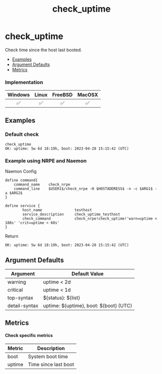 ﻿---
title: check_uptime
---

# check_uptime

Check time since the host last booted.

- [Examples](#examples)
- [Argument Defaults](#argument-defaults)
- [Metrics](#metrics)

### Implementation

| Windows | Linux | FreeBSD | MacOSX |
|:-------:|:-----:|:-------:|:------:|
| :white_check_mark: | :white_check_mark: | :white_check_mark: | :white_check_mark: |

## Examples

### **Default check**

    check_uptime
    OK: uptime: 5w 6d 18:19h, boot: 2023-04-28 15:15:42 (UTC)

### Example using **NRPE** and **Naemon**

Naemon Config

    define command{
        command_name    check_nrpe
        command_line    $USER1$/check_nrpe -H $HOSTADDRESS$ -n -c $ARG1$ -a $ARG2$
    }

    define service {
            host_name               testhost
            service_description     check_uptime_testhost
            check_command           check_nrpe!check_uptime!'warn=uptime < 180s' 'crit=uptime < 60s'
    }

Return

    OK: uptime: 5w 6d 18:19h, boot: 2023-04-28 15:15:42 (UTC)

## Argument Defaults

| Argument | Default Value |
| --- | --- |
warning | uptime < 2d |
critical | uptime < 1d |
top-syntax | \${status}: ${list} |
detail-syntax | uptime: \${uptime}, boot: ${boot} (UTC) |

## Metrics

#### **Check specific metrics**

| Metric | Description |
| --- | --- |
| boot | System boot time |
| uptime | Time since last boot |
